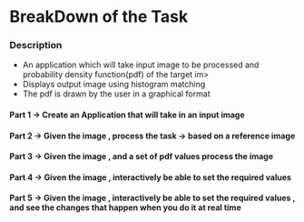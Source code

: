 # BreakDown of the Task 

### Description 
- An application which will take input image to be processed and probability density function(pdf) of the target im>
- Displays output image using histogram matching
- The pdf is drawn by the user in a graphical format


#### Part 1 -> Create an Application that will take in an input image 


#### Part 2 -> Given the image , process the task -> based on a reference image 


#### Part 3 -> Given the image , and a set of pdf values process the image 


#### Part 4 -> Given the image , interactively be able to set the required values 


#### Part 5 -> Given the image , interactively be able to set the required values , and see the changes that happen when you do it at real time 

